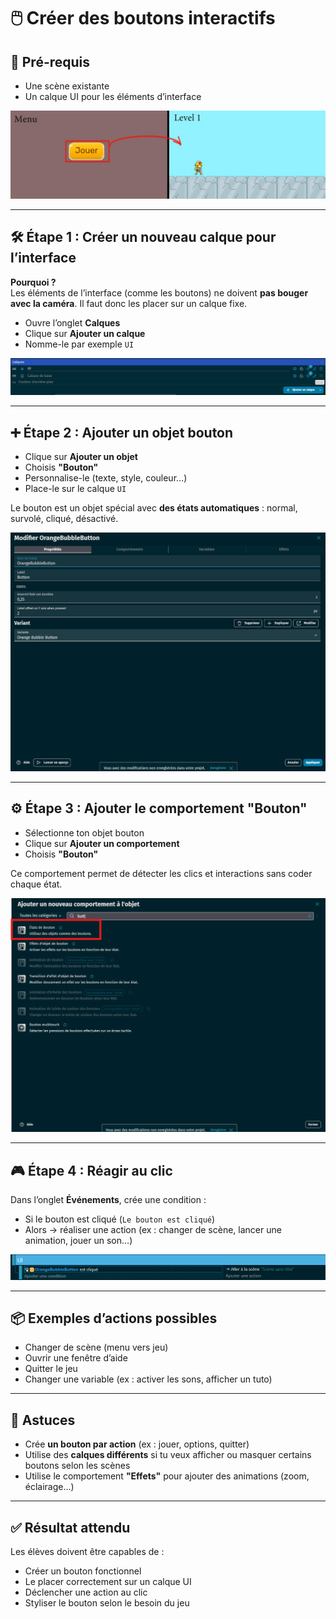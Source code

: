 # 🖱️ Créer des boutons interactifs 

## 🧰 Pré-requis

- Une scène existante
- Un calque UI pour les éléments d’interface

![image 1](https://github.com/g404-code-gaming/GDevelop_Cour/blob/main/Images_cours/bouton_1.JPG)

---

## 🛠 Étape 1 : Créer un nouveau calque pour l’interface

**Pourquoi ?**  
Les éléments de l’interface (comme les boutons) ne doivent **pas bouger avec la caméra**. Il faut donc les placer sur un calque fixe.

- Ouvre l’onglet **Calques**
- Clique sur **Ajouter un calque**
- Nomme-le par exemple `UI`

![Bouton_Calque.png](Images/Bouton_Calque.png)

---

## ➕ Étape 2 : Ajouter un objet bouton

- Clique sur **Ajouter un objet**
- Choisis **"Bouton"**
- Personnalise-le (texte, style, couleur…)
- Place-le sur le calque `UI`

Le bouton est un objet spécial avec **des états automatiques** : normal, survolé, cliqué, désactivé.

![Bouton_Etats.png](Images/Bouton_Etats.png)

---

## ⚙️ Étape 3 : Ajouter le comportement "Bouton"

- Sélectionne ton objet bouton
- Clique sur **Ajouter un comportement**
- Choisis **"Bouton"**

Ce comportement permet de détecter les clics et interactions sans coder chaque état.

![Bouton_Comportement.png](Images/Bouton_Comportement.png)

---

## 🎮 Étape 4 : Réagir au clic

Dans l’onglet **Événements**, crée une condition :

- Si le bouton est cliqué (`Le bouton est cliqué`)
- Alors → réaliser une action (ex : changer de scène, lancer une animation, jouer un son…)

![Bouton_Code.png](Images/Bouton_Code.png)

---

## 📦 Exemples d’actions possibles

- Changer de scène (menu vers jeu)
- Ouvrir une fenêtre d’aide
- Quitter le jeu
- Changer une variable (ex : activer les sons, afficher un tuto)

---

## 🧠 Astuces

- Crée **un bouton par action** (ex : jouer, options, quitter)
- Utilise des **calques différents** si tu veux afficher ou masquer certains boutons selon les scènes
- Utilise le comportement **"Effets"** pour ajouter des animations (zoom, éclairage…)

---

## ✅ Résultat attendu

Les élèves doivent être capables de :
- Créer un bouton fonctionnel
- Le placer correctement sur un calque UI
- Déclencher une action au clic
- Styliser le bouton selon le besoin du jeu
